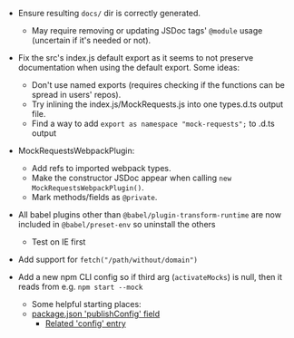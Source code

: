 * Ensure resulting `docs/` dir is correctly generated.
    - May require removing or updating JSDoc tags' `@module` usage (uncertain if it's needed or not).
* Fix the src's index.js default export as it seems to not preserve documentation when using the default export. Some ideas:
    - Don't use named exports (requires checking if the functions can be spread in users' repos).
    - Try inlining the index.js/MockRequests.js into one types.d.ts output file.
    - Find a way to add `export as namespace "mock-requests";` to .d.ts output
* MockRequestsWebpackPlugin:
    - Add refs to imported webpack types.
    - Make the constructor JSDoc appear when calling `new MockRequestsWebpackPlugin()`.
    - Mark methods/fields as `@private`.


* All babel plugins other than `@babel/plugin-transform-runtime` are now included in `@babel/preset-env` so uninstall the others
    - Test on IE first
* Add support for `fetch("/path/without/domain")`
* Add a new npm CLI config so if third arg (`activateMocks`) is null, then it reads from e.g. `npm start --mock`
    - Some helpful starting places:
    - [package.json 'publishConfig' field](https://docs.npmjs.com/cli/v7/configuring-npm/package-json#publishconfig)
        + [Related 'config' entry](https://docs.npmjs.com/cli/v7/using-npm/config)
